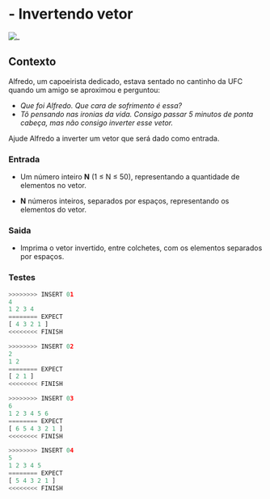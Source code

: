 # - Invertendo vetor

![_](https://raw.githubusercontent.com/qxcodefup/arcade/master/base/invertendo/cover.jpg)

## Contexto

Alfredo, um capoeirista dedicado, estava sentado no cantinho da UFC quando um amigo se aproximou e perguntou:

- *Que foi Alfredo. Que cara de sofrimento é essa?*
- *Tô pensando nas ironias da vida. Consigo passar 5 minutos de ponta cabeça, mas não consigo inverter esse vetor.*

Ajude Alfredo a inverter um vetor que será dado como entrada.

### Entrada

- Um número inteiro **N** (1 ≤ N ≤ 50), representando a quantidade de elementos no vetor.

- **N** números inteiros, separados por espaços, representando os elementos do vetor.

### Saida

- Imprima o vetor invertido, entre colchetes, com os elementos separados por espaços.

### Testes

``` py
>>>>>>>> INSERT 01
4
1 2 3 4
======== EXPECT
[ 4 3 2 1 ]
<<<<<<<< FINISH
```

```py
>>>>>>>> INSERT 02
2
1 2
======== EXPECT
[ 2 1 ]
<<<<<<<< FINISH
```

```py
>>>>>>>> INSERT 03
6
1 2 3 4 5 6
======== EXPECT
[ 6 5 4 3 2 1 ]
<<<<<<<< FINISH
```

```py
>>>>>>>> INSERT 04
5
1 2 3 4 5
======== EXPECT
[ 5 4 3 2 1 ]
<<<<<<<< FINISH
```
